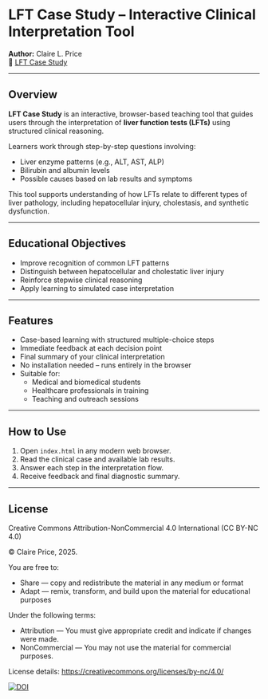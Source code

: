 # LFT Case Study – Interactive Clinical Interpretation Tool

**Author:** Claire L. Price  
🔗 [LFT Case Study](https://claireprice.github.io/LFT-Case-Study/)

---

## Overview

**LFT Case Study** is an interactive, browser-based teaching tool that guides users through the interpretation of **liver function tests (LFTs)** using structured clinical reasoning.

Learners work through step-by-step questions involving:
- Liver enzyme patterns (e.g., ALT, AST, ALP)
- Bilirubin and albumin levels
- Possible causes based on lab results and symptoms

This tool supports understanding of how LFTs relate to different types of liver pathology, including hepatocellular injury, cholestasis, and synthetic dysfunction.

---

## Educational Objectives

- Improve recognition of common LFT patterns
- Distinguish between hepatocellular and cholestatic liver injury
- Reinforce stepwise clinical reasoning
- Apply learning to simulated case interpretation

---

## Features

- Case-based learning with structured multiple-choice steps
- Immediate feedback at each decision point
- Final summary of your clinical interpretation
- No installation needed – runs entirely in the browser
- Suitable for:
  - Medical and biomedical students
  - Healthcare professionals in training
  - Teaching and outreach sessions

---

## How to Use

1. Open `index.html` in any modern web browser.
2. Read the clinical case and available lab results.
3. Answer each step in the interpretation flow.
4. Receive feedback and final diagnostic summary.

---

## License

Creative Commons Attribution-NonCommercial 4.0 International (CC BY-NC 4.0)

© Claire Price, 2025.

You are free to:
- Share — copy and redistribute the material in any medium or format
- Adapt — remix, transform, and build upon the material for educational purposes

Under the following terms:
- Attribution — You must give appropriate credit and indicate if changes were made.
- NonCommercial — You may not use the material for commercial purposes.

License details: https://creativecommons.org/licenses/by-nc/4.0/

[![DOI](https://zenodo.org/badge/992671422.svg)](https://doi.org/10.5281/zenodo.15546525)
